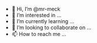 - 👋 Hi, I’m @mr-meck
- 👀 I’m interested in ...
- 🌱 I’m currently learning ...
- 💞️ I’m looking to collaborate on ...
- 📫 How to reach me ...

<!---
mr-meck/mr-meck is a ✨ special ✨ repository because its `README.md` (this file) appears on your GitHub profile.
You can click the Preview link to take a look at your changes.
--->
